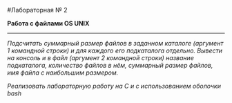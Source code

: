 #Лабораторная № 2

__Работа с файлами OS UNIX__
___
_Подсчитать суммарный размер файлов в заданном каталоге (аргумент 1 командной строки) и для каждого его подкаталога отдельно. Вывести на консоль и в файл (аргумент 2 командной строки) название подкаталога, количество файлов в нём, суммарный размер файлов, имя файла с наибольшим размером._

_Реализовать лабораторную работу на C и с использованием оболочки bash_
